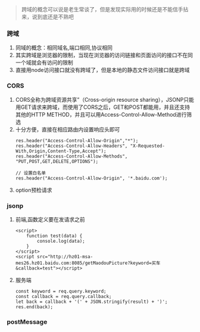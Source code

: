 >跨域的概念可以说是老生常谈了，但是发现实际用的时候还是不能信手拈来，说到底还是不熟吧

### 跨域
1. 同域的概念：相同域名,端口相同,协议相同
1. 其实跨域是浏览器的限制，当现在浏览器的访问链接和页面访问的接口不在同一个域就会有访问的限制
1. 直接用node访问接口就没有跨域了，但是本地的静态文件访问接口就是跨域

### CORS
1. CORS全称为跨域资源共享”（Cross-origin resource sharing），JSONP只能用GET请求来跨域，而使用了CORS之后，GET和POST都能用，并且还支持其他的HTTP METHOD，并且可以用Access-Control-Allow-Method进行筛选
1. 十分方便，直接在相应路由内设置响应头即可
    ```
    res.header("Access-Control-Allow-Origin","*");
    res.header("Access-Control-Allow-Headers", "X-Requested-With,Origin,Content-Type,Accept");  
    res.header("Access-Control-Allow-Methods", "PUT,POST,GET,DELETE,OPTIONS");  

    // 设置白名单
    res.header("Access-Control-Allow-Origin", '*.baidu.com');
    ```
1. option预检请求

### jsonp
1. 前端,函数定义要在发请求之前
    ```
    <script>
        function test(data) {
            console.log(data);
        }
    </script>
    <script src="http://hz01-msa-mes26.hz01.baidu.com:8085/getMaodouPicture?keyword=买车&callback=test"></script>
    ```
1. 服务端
    ```
    const keyword = req.query.keyword;
    const callback = req.query.callback;
    let back = callback + '(' + JSON.stringify(result) + ')';
    res.end(back);
    ```

### postMessage
